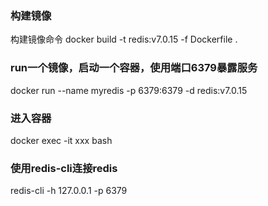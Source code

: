 ###  构建镜像
构建镜像命令
docker build -t redis:v7.0.15 -f Dockerfile .

### run一个镜像，启动一个容器，使用端口6379暴露服务

docker run --name myredis  -p 6379:6379 -d redis:v7.0.15 

### 进入容器

docker exec -it xxx  bash

### 使用redis-cli连接redis
redis-cli -h 127.0.0.1 -p 6379



